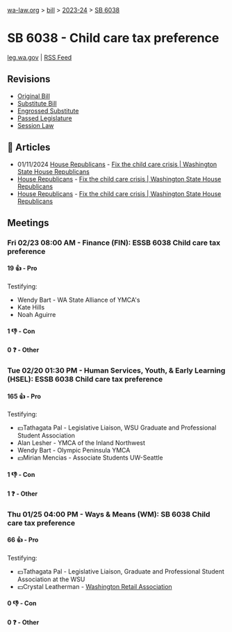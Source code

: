 [wa-law.org](/) > [bill](/bill/) > [2023-24](/bill/2023-24/) > [SB 6038](/bill/2023-24/sb/6038/)

# SB 6038 - Child care tax preference
[leg.wa.gov](https://app.leg.wa.gov/billsummary?BillNumber=6038&Year=2023&Initiative=false) | [RSS Feed](./rss.xml)

## Revisions
* [Original Bill](1/)
* [Substitute Bill](S/)
* [Engrossed Substitute](S.E/)
* [Passed Legislature](S.PL/)
* [Session Law](S.SL/)

## 📰 Articles
* 01/11/2024 [House Republicans](/org/house_republicans/) - [Fix the child care crisis | Washington State House Republicans](http://houserepublicans.wa.gov/our-priorities-hold/child-care/#:~:text=Senate%20Bill%206038)
* [House Republicans](/org/house_republicans/) - [Fix the child care crisis | Washington State House Republicans](https://houserepublicans.wa.gov/our-priorities-hold/child-care/#:~:text=Senate%20Bill%206038)
* [House Republicans](/org/house_republicans/) - [Fix the child care crisis | Washington State House Republicans](https://houserepublicans.wa.gov/our-priorities/child-care/#:~:text=Senate%20Bill%206038)

## Meetings
### Fri 02/23 08:00 AM - Finance (FIN): ESSB 6038 Child care tax preference
#### 19 👍 - Pro
Testifying:
* Wendy Bart - WA State Alliance of YMCA's
* Kate Hills
* Noah Aguirre

#### 1 👎 - Con

#### 0 ❓ - Other

### Tue 02/20 01:30 PM - Human Services, Youth, & Early Learning (HSEL): ESSB 6038 Child care tax preference
#### 165 👍 - Pro
Testifying:
* 💵Tathagata Pal - Legislative Liaison, WSU Graduate and Professional Student Association
* Alan Lesher - YMCA of the Inland Northwest
* Wendy Bart - Olympic Peninsula YMCA
* 💵Mirian Mencias - Associate Students UW-Seattle

#### 1 👎 - Con

#### 1 ❓ - Other

### Thu 01/25 04:00 PM - Ways & Means (WM): SB 6038 Child care tax preference
#### 66 👍 - Pro
Testifying:
* 💵Tathagata Pal - Legislative Liaison, Graduate and Professional Student Association at the WSU
* 💵Crystal Leatherman - [Washington Retail Association](/org/washington_retail_association/)

#### 0 👎 - Con

#### 0 ❓ - Other
